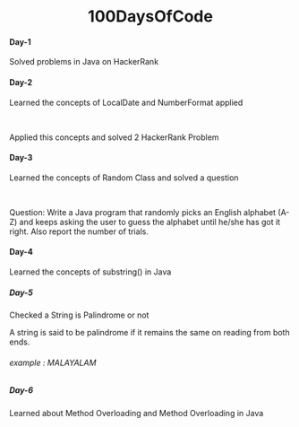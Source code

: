 <h1 align="center">100DaysOfCode</h1>

<h4>Day-1</h4>
<p>Solved problems in Java on HackerRank</p>

<h4>Day-2</h4>
<p>Learned the concepts of LocalDate and NumberFormat applied </p>
<br>
<p>Applied this concepts and solved 2 HackerRank Problem</p>

<h4>Day-3</h4>

<p>Learned the concepts of Random Class and solved a question</p>
<br>
<p> Question: Write a Java program that randomly picks an English alphabet (A-Z)
and keeps asking the user to guess the alphabet 
until he/she has got it right. Also report the number of trials. </p>

<h4>Day-4</h4>

<p>Learned the concepts of substring() in Java</p>

<h5>Day-5</h5>
<p>Checked a String is Palindrome or not</p>
<p>A string is said to be palindrome if it remains the same on reading from both ends.</p>
<h6>example : MALAYALAM </h6>

<h5>Day-6</h5>
<p>Learned about Method Overloading and Method Overloading in Java</p>

